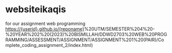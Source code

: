 # websiteikaqis
for our assignment web programming
[https://{userid}.github.io/{reponame}](file:///C:/Users/Nur%20Zulaikha/OneDrive/Documents/1)%20UTM/SEMESTER%204%20-%20YEAR%202%20(2023)%20BISMILLAH/DDWD2703%20WEB%20PROGRAMMING/ASSESSMENT/ASSIGNMENT/ASSIGNMENT%201%20(PAIR)/Complete_coding_assignment_2/index.html)
